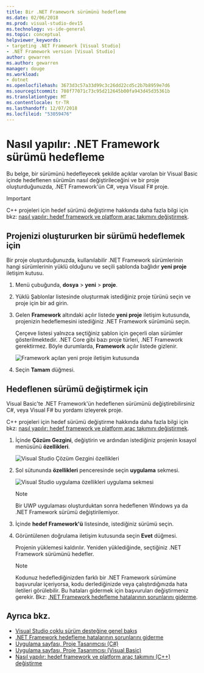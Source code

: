 ```yaml
---
title: Bir .NET Framework sürümünü hedefleme
ms.date: 02/06/2018
ms.prod: visual-studio-dev15
ms.technology: vs-ide-general
ms.topic: conceptual
helpviewer_keywords:
- targeting .NET Framework [Visual Studio]
- .NET Framework version [Visual Studio]
author: gewarren
ms.author: gewarren
manager: douge
ms.workload:
- dotnet
ms.openlocfilehash: 3673d3c57a33d99c3c26dd22cd5c2b7b8959e7d6
ms.sourcegitcommit: 708f77071c73c95d212645b00fa943d45d35361b
ms.translationtype: MT
ms.contentlocale: tr-TR
ms.lasthandoff: 12/07/2018
ms.locfileid: "53059476"
---
```

# <a name="how-to-target-a-version-of-the-net-framework"></a>Nasıl yapılır: .NET Framework sürümü hedefleme

Bu belge, bir sürümünü hedefleyecek şekilde açıklar varolan bir Visual Basic içinde hedeflenen sürümün nasıl değiştirileceğini ve bir proje oluşturduğunuzda, .NET Framework'ün C#, veya Visual F# proje.

> [!IMPORTANT]
> C++ projeleri için hedef sürümü değiştirme hakkında daha fazla bilgi için bkz: [nasıl yapılır: hedef framework ve platform araç takımını değiştirmek](/cpp/build/how-to-modify-the-target-framework-and-platform-toolset).

## <a name="to-target-a-version-when-you-create-a-project"></a>Projenizi oluştururken bir sürümü hedeflemek için

Bir proje oluşturduğunuzda, kullanılabilir .NET Framework sürümlerinin hangi sürümlerinin yüklü olduğunu ve seçili şablonda bağlıdır **yeni proje** iletişim kutusu.

1. Menü çubuğunda, **dosya** > **yeni** > **proje**.

1. Yüklü Şablonlar listesinde oluşturmak istediğiniz proje türünü seçin ve proje için bir ad girin.

1. Gelen **Framework** altındaki açılır listede **yeni proje** iletişim kutusunda, projenizin hedeflemesini istediğiniz .NET Framework sürümünü seçin.

    Çerçeve listesi yalnızca seçtiğiniz şablon için geçerli olan sürümler gösterilmektedir. .NET Core gibi bazı proje türleri, .NET Framework gerektirmez. Böyle durumlarda, **Framework** açılır listede gizlenir.

    ![Framework açılan yeni proje iletişim kutusunda](media/vside-newproject-framework.png)

1. Seçin **Tamam** düğmesi.

## <a name="to-change-the-targeted-version"></a>Hedeflenen sürümü değiştirmek için

Visual Basic'te .NET Framework'ün hedeflenen sürümünü değiştirebilirsiniz C#, veya Visual F# bu yordamı izleyerek proje.

C++ projeleri için hedef sürümü değiştirme hakkında daha fazla bilgi için bkz: [nasıl yapılır: hedef framework ve platform araç takımını değiştirmek](/cpp/build/how-to-modify-the-target-framework-and-platform-toolset).

1. İçinde **Çözüm Gezgini**, değiştirin ve ardından istediğiniz projenin kısayol menüsünü **özellikleri**.

    ![Visual Studio Çözüm Gezgini özellikleri](../ide/media/vs_slnexplorer_properties.png)

1. Sol sütununda **özellikleri** penceresinde seçin **uygulama** sekmesi.

    ![Visual Studio uygulama özellikleri uygulama sekmesi](../ide/media/vs_slnexplorer_properties_applicationtab.png)

    > [!NOTE]
    > Bir UWP uygulaması oluşturduktan sonra hedeflenen Windows ya da .NET Framework sürümü değiştirilemiyor.

1. İçinde **hedef Framework'ü** listesinde, istediğiniz sürümü seçin.

1. Görüntülenen doğrulama iletişim kutusunda seçin **Evet** düğmesi.

    Projenin yüklemesi kaldırılır. Yeniden yüklediğinde, seçtiğiniz .NET Framework sürümünü hedefler.

    > [!NOTE]
    > Kodunuz hedeflediğinizden farklı bir .NET Framework sürümüne başvurular içeriyorsa, kodu derlediğinizde veya çalıştırdığınızda hata iletileri görülebilir. Bu hataları gidermek için başvuruları değiştirmeniz gerekir. Bkz: [.NET Framework hedefleme hatalarının sorunlarını giderme](../msbuild/troubleshooting-dotnet-framework-targeting-errors.md).

## <a name="see-also"></a>Ayrıca bkz.

- [Visual Studio çoklu sürüm desteğine genel bakış](../ide/visual-studio-multi-targeting-overview.md)
- [.NET Framework hedefleme hatalarının sorunlarını giderme](../msbuild/troubleshooting-dotnet-framework-targeting-errors.md)
- [Uygulama sayfası, Proje Tasarımcısı (C#)](../ide/reference/application-page-project-designer-csharp.md)
- [Uygulama sayfası, Proje Tasarımcısı (Visual Basic)](../ide/reference/application-page-project-designer-visual-basic.md)
- [Nasıl yapılır: hedef framework ve platform araç takımını (C++) değiştirme](/cpp/build/how-to-modify-the-target-framework-and-platform-toolset)